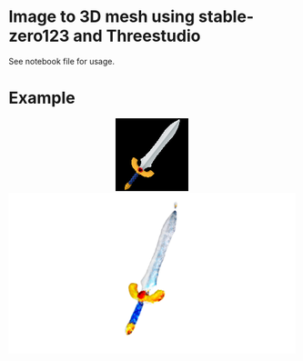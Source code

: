 # Image to 3D mesh using stable-zero123 and Threestudio
See notebook file for usage.

# Example
<p align="center">
  <img src="stablezero123 output/sword128-600.png" alt="Sample image"/>
  <img src="stablezero123 output/sword128-600.obj.png" alt="3D Mesh output"/>
</p>

